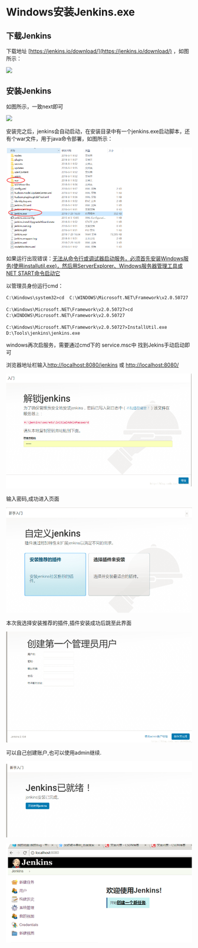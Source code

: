 # Windows安装Jenkins.exe

## 下载Jenkins

下载地址 [https://jenkins.io/download/](https://jenkins.io/download/) ，如图所示：

![](file:///C:\Users\tony\AppData\Roaming\Tencent\Users\596807862\QQ\WinTemp\RichOle\PN%28T%299}]RIDU%3Z96G`9[~5.png)

## 安装Jenkins

如图所示，一致next即可

![](file:///C:\Users\tony\AppData\Roaming\Tencent\Users\596807862\QQ\WinTemp\RichOle\R[[6NE2B%283BEYL7IT{~R%29}Q.png)

安装完之后，jenkins会自动启动，在安装目录中有一个jenkins.exe启动脚本，还有个war文件，用于java命令部署，如图所示：

![](/assets/import-jenkins-08.png)

如果运行出现错误：[无法从命令行或调试器启动服务，必须首先安装Windows服务\(使用installutil.exe\)，然后用ServerExplorer、Windows服务器管理工具或NET START命令启动它](https://www.cnblogs.com/kido050313/p/7805108.html)

以管理员身份运行cmd：

```
C:\Windows\system32>cd  C:\WINDOWS\Microsoft.NET\Framework\v2.0.50727

C:\Windows\Microsoft.NET\Framework\v2.0.50727>cd  C:\WINDOWS\Microsoft.NET\Framework\v2.0.50727

C:\Windows\Microsoft.NET\Framework\v2.0.50727>InstallUtil.exe D:\Tools\jenkins\jenkins.exe
```

windows再次启服务，需要通过cmd下的 service.msc中 找到Jekins手动启动即可

浏览器地址栏输入[http://localhost:8080/jenkins](http://localhost:8080/jenkins) 或 [http://localhost:8080/](http://localhost:8080/)

![](/assets/import-jenkins-09.png)

输入密码,成功进入页面

![](/assets/import-jenkins-10.png)

本次我选择安装推荐的插件,插件安装成功后跳至此界面

![](/assets/import-jenkins-11.png)

可以自己创建账户,也可以使用admin继续.

![](/assets/import-jenkins-12.png)

![](/assets/import-jenkins-13.png)

